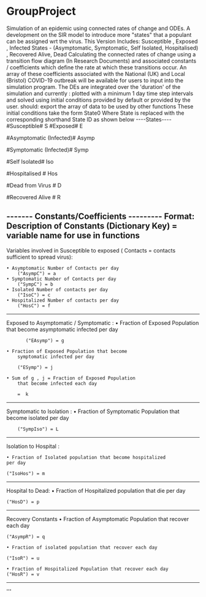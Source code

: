 # GroupProject
Simulation of an epidemic using connected rates of change and ODEs.
A development on the SIR model to introduce more "states" that a populant
can be assigned wrt the virus.
This Version Includes:
Susceptible , Exposed , Infected States - (Asymptomatic, Symptomatic, Self
Isolated, Hospitalised) , Recovered Alive, Dead
Calculating the connected rates of change using a transition flow diagram
(In Research Documents) and associated constants / coefficients which
define the rate at which these transitions occur. An array of these coefficients
associated with the National (UK) and Local (Bristol) COVID-19 outbreak
will be available for users to input into the simulation program.
The DEs are integrated over the 'duration' of the simulation and
currently :
plotted with a minimum 1 day time step intervals and solved using initial conditions provided
by default or provided by the user.
should:
export the array of data to be used by other functions
These initial conditions take the form State0 Where State is replaced with
the corresponding shorthand State ID as shown below
----States----
#Susceptible#
S
#Exposed#
E

#Asymptomatic (Infected)#
Asymp

#Symptomatic (Infected)#
Symp

#Self Isolated#
Iso

#Hospitalised #
Hos

#Dead from Virus #
D

#Recovered Alive #
R

------- Constants/Coefficients ---------
Format: Description of Constants
    (Dictionary Key) = variable name for use in functions
-------------------------------------------------------------
Variables involved in Susceptible to exposed
( Contacts = contacts sufficient to spread virus):

	• Asymptomatic Number of Contacts per day
	    ("AsympC") = a
	• Symptomatic Number of Contacts per day
        ("SympC") = b
	• Isolated Number of contacts per day
        ("IsoC") = c
	• Hospitalized Number of contacts per day 
        ("HosC") = f
-------------------------------------------------------------
Exposed to Asymptomatic / Symptomatic :
	• Fraction of Exposed Population that become
        asymptomatic infected per day

           ("EAsymp") = g

	• Fraction of Exposed Population that become
        symptomatic infected per day

        ("ESymp") = j

	• Sum of g , j = Fraction of Exposed Population
        that become infected each day 

        =  k
-------------------------------------------------------------
Symptomatic to Isolation :
	• Fraction of Symptomatic Population that become isolated
	 per day

        ("SympIso") = L 
-------------------------------------------------------------
Isolation to Hospital :

	• Fraction of Isolated population that become hospitalized
	per day

	("IsoHos") = m
-------------------------------------------------------------
Hospital to Dead:
	• Fraction of Hospitalized population that die per day

	("HosD") = p
-------------------------------------------------------------
Recovery Constants 
	• Fraction of Asymptomatic Population that recover each day

	("AsympR") = q

	• Fraction of isolated population that recover each day

	("IsoR") = u

	• Fraction of Hospitalized Population that recover each day
	("HosR") = v
-------------------------------------------------------------

'''    
